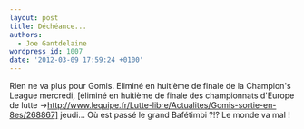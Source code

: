```yaml
---
layout: post
title: Déchéance...
authors:
  - Joe Gantdelaine
wordpress_id: 1007
date: '2012-03-09 17:59:24 +0100'
---
```

Rien ne va plus pour Gomis. Eliminé en huitième de finale de la Champion's League mercredi, [éliminé en huitième de finale des championnats d'Europe de lutte ->http://www.lequipe.fr/Lutte-libre/Actualites/Gomis-sortie-en-8es/268867] jeudi... Où est passé le grand Bafétimbi ?!? Le monde va mal !
